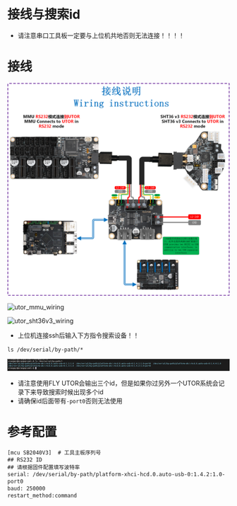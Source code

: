 # **接线与搜索id**

* 请注意串口工具板一定要与上位机共地否则无法连接！！！！

# 接线

![utor_wiring](../../images/boards/fly_utor/utor_wiring.png)

![utor_mmu_wiring](F:\MELLOW资料\klipper-docs\docs\images\boards\fly_utor\utor_mmu_wiring.png)

![utor_sht36v3_wiring](F:\MELLOW资料\klipper-docs\docs\images\boards\fly_utor\utor_sht36v3_wiring.png)

* 上位机连接ssh后输入下方指令搜索设备！！

```
ls /dev/serial/by-path/*
```

![id](../../images/boards/fly_utor/id.png)

* 请注意使用FLY UTOR会输出三个id，但是如果你过另外一个UTOR系统会记录下来导致搜索时候出现多个id
* 请确保id后面带有`-port0`否则无法使用

# 参考配置

```
[mcu SB2040V3]  # 工具主板序列号
## RS232 ID
## 请根据固件配置填写波特率
serial: /dev/serial/by-path/platform-xhci-hcd.0.auto-usb-0:1.4.2:1.0-port0
baud: 250000
restart_method:command
```

